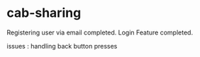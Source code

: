 # cab-sharing

Registering user via email completed.
Login Feature completed.

issues : handling back button presses
